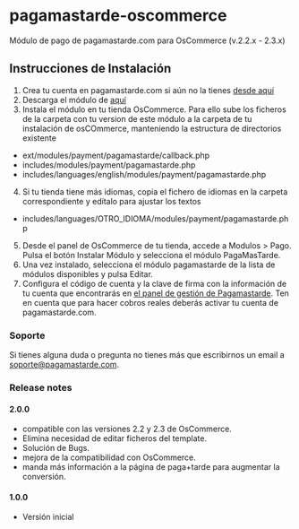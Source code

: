 pagamastarde-oscommerce
====================

Módulo de pago de pagamastarde.com para OsCommerce (v.2.2.x - 2.3.x)

## Instrucciones de Instalación

1. Crea tu cuenta en pagamastarde.com si aún no la tienes [desde aquí](https://bo.pagamastarde.com/users/sign_up)
2. Descarga el módulo de [aquí](https://github.com/pagantis/pagamastarde-oscommerce/releases)
3. Instala el módulo en tu tienda OsCommerce. Para ello sube los ficheros de la carpeta con tu version de este módulo a la carpeta de tu instalación de osCOmmerce, manteniendo la estructura de directorios existente
  - ext/modules/payment/pagamastarde/callback.php
  - includes/modules/payment/pagamastarde.php
  - includes/languages/english/modules/payment/pagamastarde.php
4. Si tu tienda tiene más idiomas, copia el fichero de idiomas en la carpeta correspondiente y edítalo para ajustar los textos
  - includes/languages/OTRO_IDIOMA/modules/payment/pagamastarde.php
5. Desde el panel de OsCommerce de tu tienda, accede a Modulos > Pago. Pulsa el botón Instalar Módulo y selecciona el módulo PagaMasTarde.
6. Una vez instalado, selecciona el módulo pagamastarde de la lista de módulos disponibles y pulsa Editar.
7. Configura el código de cuenta y la clave de firma con la información de tu cuenta que encontrarás en [el panel de gestión de Pagamastarde](https://bo.pagamastarde.com/shop). Ten en cuenta que para hacer cobros reales deberás activar tu cuenta de pagamastarde.com.

### Soporte

Si tienes alguna duda o pregunta no tienes más que escribirnos un email a soporte@pagamastarde.com.


### Release notes

#### 2.0.0

- compatible con las versiones 2.2 y 2.3 de OsCommerce.
- Elimina necesidad de editar ficheros del template.
- Solución de Bugs.
- mejora de la compatibilidad con OsCommerce.
- manda más información a la página de paga+tarde para augmentar la conversión.

#### 1.0.0

- Versión inicial

